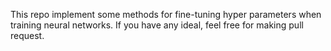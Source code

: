 This repo implement some methods for fine-tuning hyper parameters when training neural networks.
If you have any ideal, feel free for making pull request.

